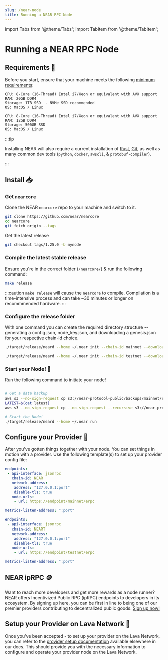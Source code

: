 ```yaml
---
slug: /near-node
title: Running a NEAR RPC Node
---
```


import Tabs from '@theme/Tabs';
import TabItem from '@theme/TabItem';


# Running a NEAR RPC Node

## Requirements 📄 

Before you start, ensure that your machine meets the following [minimum requirements](https://near-nodes.io/rpc/hardware-rpc):

<Tabs>
<TabItem value="rec_req" label="Recommended">

    CPU: 8-Core (16-Thread) Intel i7/Xeon or equivalent with AVX support
    RAM: 20GB DDR4
    Storage: 1TB SSD  - NVMe SSD recommended
    OS: MacOS / Linux

</TabItem>

<TabItem value="min_req" label="Minimum">

```
CPU: 8-Core (16-Thread) Intel i7/Xeon or equivalent with AVX support
RAM: 12GB DDR4
Storage: 500GB SSD
OS: MacOS / Linux
```

</TabItem>
</Tabs>

:::tip

Installing NEAR will also require a current installation of [Rust](https://www.rust-lang.org/), [Git](https://git-scm.com/), as well as many common dev tools (`python`, `docker`, `awscli`, & `protobuf-compiler`).

:::

## Install 📥

### Get `nearcore`

Clone the NEAR `nearcore` repo to your machine and switch to it.

```bash
git clone https://github.com/near/nearcore
cd nearcore
git fetch origin --tags
```

Get the latest release

```bash
git checkout tags/1.25.0 -b mynode
```

### Compile the latest stable release

Ensure you're in the correct folder (`/nearcore/`) & run the following command:

```bash
make release
```

:::caution
`make release` will cause the `nearcore` to compile. Compilation is a time-intensive process and can take ~30 minutes or longer on recommmended hardware.
:::

### Configure the release folder
With one command you can create the required directory structure -- generating a config.json, node_key.json, and downloading a genesis.json for your respective chain-id choice.


<Tabs>
<TabItem value="near-main" label="🌐 Mainnet">

```bash
./target/release/neard --home ~/.near init --chain-id mainnet --download-genesis --download-config
```


</TabItem>

<TabItem value="near-test" label="🧪 Testnet">

```bash
./target/release/neard --home ~/.near init --chain-id testnet --download-genesis --download-config
```

</TabItem>
</Tabs>

### Start your Node! 🚀

Run the following command to initiate your node!

```bash

# Get a data backup 
aws s3 --no-sign-request cp s3://near-protocol-public/backups/mainnet/rpc/latest .
LATEST=$(cat latest)
aws s3 --no-sign-request cp --no-sign-request --recursive s3://near-protocol-public/backups/mainnet/rpc/$LATEST ~/.near/data

# Start the Node!
./target/release/neard --home ~/.near run
```

## Configure your Provider 🔧

After you've gotten things together with your node. You can set things in motion with a provider.
Use the following template(s) to set up your provider config file:

<Tabs>
<TabItem value="near-ex-conf1" label="🌐 Mainnet Example">

```yaml
endpoints:
 - api-interface: jsonrpc
   chain-id: NEAR
   network-address:
    address: "127.0.0.1:port"
    disable-tls: true
   node-urls:
    - url: https://endpoint/mainnet/erpc

metrics-listen-address: ":port"
```

</TabItem>
<TabItem value="near-ex-conf2" label="🧪 Testnet Example">

```yaml
endpoints:
 - api-interface: jsonrpc
   chain-id: NEART
   network-address:
    address: "127.0.0.1:port"
    disable-tls: true
   node-urls:
    - url: https://endpoint/testnet/erpc

metrics-listen-address: ":port"
```


</TabItem>
</Tabs>

## NEAR ipRPC 🪙

Want to reach more developers and get more rewards as a node runner? NEAR offers Incentivized Public RPC (ipRPC) endpoints to developers in its ecosystem. By signing up here, you can be first in line to being one of our premier providers contributing to decentralized public goods. [Sign up now!](https://lavanet.typeform.com/to/plCaDdVM?utm_source=becoming-a-lava-provider-for-near&utm_medium=docs&utm_campaign=near-post-grant)


## Setup your Provider on Lava Network 🌋

Once you’ve been accepted - to set up your provider on the Lava Network, you can refer to the [provider setup documentation](https://docs.lavanet.xyz/provider-setup?utm_source=running-a-near-rpc-node&utm_medium=docs&utm_campaign=near-post-grant) available elsewhere in our docs. This should provide you with the necessary information to configure and operate your provider node on the Lava Network.
